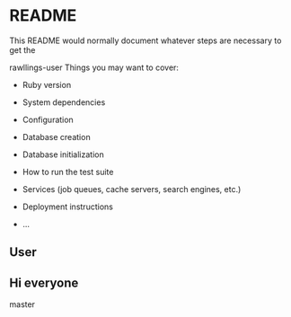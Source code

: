 # README

This README would normally document whatever steps are necessary to get the

rawllings-user
Things you may want to cover:

- Ruby version

- System dependencies

- Configuration

- Database creation

- Database initialization

- How to run the test suite

- Services (job queues, cache servers, search engines, etc.)

- Deployment instructions

- ...

## User

## Hi everyone
 master

